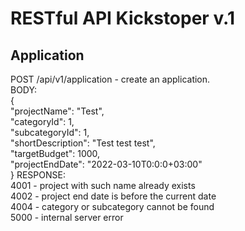 # RESTful API Kickstoper v.1

## Application

POST /api/v1/application - create an application.  
BODY:  
{  
"projectName": "Test",  
"categoryId": 1,  
"subcategoryId": 1,  
"shortDescription": "Test test test",  
"targetBudget": 1000,  
"projectEndDate": "2022-03-10T0:0:0+03:00"  
}
RESPONSE:  
4001 - project with such name already exists  
4002 - project end date is before the current date  
4004 - category or subcategory cannot be found  
5000 - internal server error